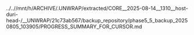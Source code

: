 ../..//mnt/h/ARCHIVE/.UNWRAP/extracted/CORE__2025-08-14__1310__host-duri-head-/__UNWRAP/21c73ab567/backup_repository/phase5_5_backup_20250805_103905/PROGRESS_SUMMARY_FOR_CURSOR.md